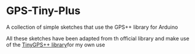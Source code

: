 # GPS-Tiny-Plus
A collection of simple sketches that use the GPS++ library for Arduino 

All these sketches have been adapted from th official library and make use of the [TinyGPS++ library](https://github.com/mikalhart/TinyGPSPlus)for my own use
